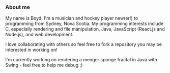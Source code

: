 ### About me
My name is Boyd, I'm a musician and hockey player new(er!) to programming from Sydney, Nova Scotia.
My programming interests include C, especially rendering and file manipulation, Java, JavaScript (React.js and Node.js), and web development.

I love collaborating with others so feel free to fork a repository you may be interested in working on!

I'm currently working on rendering a menger sponge fractal in Java with Swing - feel free to help me debug ;)

<!--
**boydpelley/boydpelley** is a ✨ _special_ ✨ repository because its `README.md` (this file) appears on your GitHub profile.

Here are some ideas to get you started:

- 🔭 I’m currently working on ...
- 🌱 I’m currently learning ...
- 👯 I’m looking to collaborate on ...
- 🤔 I’m looking for help with ...
- 💬 Ask me about ...
- 📫 How to reach me: ...
- 😄 Pronouns: ...
- ⚡ Fun fact: ...
-->
